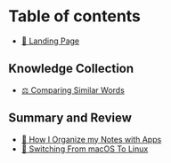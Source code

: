 # Table of contents

* [🛬 Landing Page](README.md)

## Knowledge Collection

* [⚖️ Comparing Similar Words](knowledge-collection/comparing-similar-words.md)

## Summary and Review

* [📝 How I Organize my Notes with Apps](summary-and-review/how-i-organize-my-notes-with-apps.md)
* [🐧 Switching From macOS To Linux](summary-and-review/switching-from-macos-to-linux.md)


